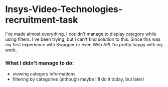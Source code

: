 # Insys-Video-Technologies-recruitment-task

I've made almost everything. I couldn't manage to display category while using filters. I've been trying, but I can't find solution to this. Since this was my first experience with Swagger or even Web API I'm pretty happy with my work. 

### What I didn't manage to do: 
- viewing category informations
- filtering by categories (although maybe I'll do it today, but later)
